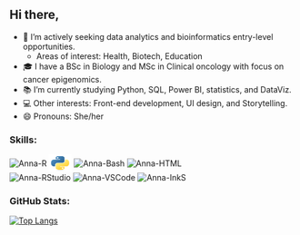 ## Hi there,

- 🔭 I’m actively seeking data analytics and bioinformatics entry-level opportunities.
  *  Areas of interest: Health, Biotech, Education
- 🎓 I have a BSc in Biology and MSc in Clinical oncology with focus on cancer epigenomics.
- 📚 I’m currently studying Python, SQL, Power BI, statistics, and DataViz.
- 💻 Other interests: Front-end development, UI design, and Storytelling.
- 😄 Pronouns: She/her

### Skills:

<div style="display: inline_block">
  <img align="center" alt="Anna-R" height="30" width="40" src="https://cdn.jsdelivr.net/gh/devicons/devicon/icons/r/r-original.svg">
  <img align="center" alt="Anna-Python" height="30" width="40" src="https://raw.githubusercontent.com/devicons/devicon/master/icons/python/python-original.svg">
  <img align="center" alt="Anna-Bash" height="40" width="40" src="https://img.icons8.com/plasticine/100/null/bash.png">
  <img align="center" alt="Anna-HTML" height="35" width="40" src="https://user-images.githubusercontent.com/64803893/207343737-0d12c4db-11a3-4001-a17f-dbd187f45d0d.png">
 </div>
 <div style="display: inline_block">
  <img align="center" alt="Anna-RStudio" height="20" width="80" src="https://img.shields.io/badge/RStudio-75AADB?style=for-the-badge&logo=RStudio&logoColor=white">
  <img align="center" alt="Anna-VSCode" height="20" width="95" src="https://img.shields.io/badge/Visual_Studio_Code-0078D4?style=for-the-badge&logo=visual%20studio%20code&logoColor=white">
  <img align="center" alt="Anna-InkS" height="20" width="80" src="https://img.shields.io/badge/Inkscape-000000?style=for-the-badge&logo=Inkscape&logoColor=white">
</div>

### GitHub Stats:

[![Top Langs](https://github-readme-stats.vercel.app/api/top-langs/?username=annabmv&layout=compact&theme=transparent)](https://github.com/anuraghazra/github-readme-stats)

[Bash icon by Icons8: https://icons8.com]: # 
